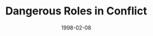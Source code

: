 ---
layout: message
category: message
series: "The Jagged Edge"
title: "Dangerous Roles in Conflict"
date: 1998-02-08
audio-description: "How to deal with conflict without killing everybody! "
audio: ""
audio-title: "Dangerous Roles in Conflict"
audio-duration: ":"
---